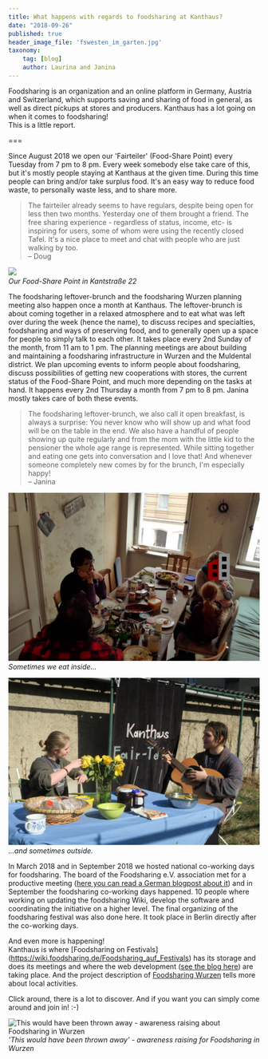 ```yaml
---
title: What happens with regards to foodsharing at Kanthaus?
date: "2018-09-26"
published: true
header_image_file: 'fswesten_im_garten.jpg'
taxonomy:
    tag: [blog]
    author: Laurina and Janina
---
```


Foodsharing is an organization and an online platform in Germany, Austria and Switzerland, which supports saving and sharing of food in general, as well as direct pickups at stores and producers. Kanthaus has a lot going on when it comes to foodsharing!<br>
This is a little report.

===

Since August 2018 we open our 'Fairteiler' (Food-Share Point) every Tuesday from 7 pm to 8 pm. Every week somebody else take care of this, but it's mostly people staying at Kanthaus at the given time. During this time people can bring and/or take surplus food. It's an easy way to reduce food waste, to personally waste less, and to share more.

> The fairteiler already seems to have regulars, despite being open for less then two months. Yesterday one of them brought a friend. The free sharing experience - regardless of status, income, etc- is inspiring for users, some of whom were using the recently closed Tafel. It's a nice place to meet and chat with people who are just walking by too.<br>
> – Doug

![](Fairteiler_geöffnet_Schild.jpg)<br>
_Our Food-Share Point in Kantstraße 22_

The foodsharing leftover-brunch and the foodsharing Wurzen planning meeting also happen once a month at Kanthaus. The leftover-brunch is about coming together in a relaxed atmosphere and to eat what was left over during the week (hence the name), to discuss recipes and specialties, foodsharing and ways of preserving food, and to generally open up a space for people to simply talk to each other. It takes place every 2nd Sunday of the month, from 11 am to 1 pm. The planning meetings are about building and maintaining a foodsharing infrastructure in Wurzen and the Muldental district. We plan upcoming events to inform people about foodsharing, discuss possibilities of getting new cooperations with stores, the current status of the Food-Share Point, and much more depending on the tasks at hand. It happens every 2nd Thursday a month from 7 pm to 8 pm. Janina mostly takes care of both these events.

> The foodsharing leftover-brunch, we also call it open breakfast, is always a surprise: You never know who will show up and what food will be on the table in the end. We also have a handful of people showing up quite regularly and from the mom with the little kid to the pensioner the whole age range is represented. While sitting together and eating one gets into conversation and I love that! And whenever someone completely new comes by for the brunch, I'm especially happy!<br>
> – Janina

![](fsbrunchInside.jpg)<br>
_Sometimes we eat inside..._

![](fsbrunchOutside.jpg)<br>
_...and sometimes outside._

In March 2018 and in September 2018 we hosted national co-working days for foodsharing. The board of the Foodsharing e.V. association met for a productive meeting ([here you can read a German blogpost about it](https://foodsharing.de/?page=blog&sub=read&id=231))
and in September the foodsharing co-working days happened. 10 people where working on updating the foodsharing Wiki, develop the software and coordinating the initiative on a higher level. The final organizing of the foodsharing festival was also done here. It took place in Berlin directly after the co-working days.

And even more is happening!<br>
Kanthaus is where [Foodsharing on Festivals] (https://wiki.foodsharing.de/Foodsharing_auf_Festivals) has its storage and does its meetings and where the web development ([see the blog here](https://devblog.foodsharing.de/index.en.html)) are taking place.
And the project description of [Foodsharing Wurzen](https://kanthaus.online/en/projects/foodsharing) tells more about local activities.

Click around, there is a lot to discover. And if you want you can simply come around and join in! :-)

![This would have been thrown away - awareness raising about Foodsharing in Wurzen](Foodsharingöffentlichkeitsarbeit-in-Wurzen.jpg)<br>
_'This would have been thrown away' - awareness raising for Foodsharing in Wurzen_
